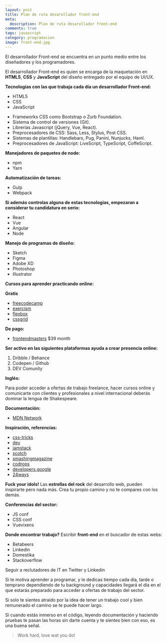```yaml
---
layout: post
title: Plan de ruta desarollador front-end
meta:
  description: Plan de ruta desarollador front-end
comments: true
tags: javascript
category: programacion
image: front-end.jpg
---
```


El desarrollador Front-end se encuentra en un punto medio entre los diseñadores y los programadores.

El desarrollador Front-end es quien se encarga de la maquetación en **HTML5**, **CSS** y **JavaScript** del diseño entregado por el equipo de UI/UX.

**Tecnologías con las que trabaja cada día un desarrollador Front-end:**

- HTML5
- CSS
- JavaScript

* Frameworks CSS como Bootstrap o Zurb Foundation.
* Sistema de control de versiones (Git).
* Librerías Javascript (jQuery, Vue, React).
* Preprocesadores de CSS: Sass, Less, Stylus, Post CSS.
* Sistemas de plantillas: Handlebars, Pug, Panini, Nunjucks, Haml.
* Preprocesadores de JavaScript: LiveScript, TypeScript, CoffeScript.

**Manejadores de paquetes de node:**

- npm
- Yarn

**Automatización de tareas:**

- Gulp
- Webpack

**Si además controlas alguna de estas tecnologías, empezaran a considerar tu candidatura en serio:**

- React
- Vue
- Angular
- Node

**Manejo de programas de diseño:**

- Sketch
- Figma
- Adobe XD
- Photoshop
- Illustrator

**Cursos para aprender practicando online:**

**Gratis**

- [freecodecamp](https://www.freecodecamp.org/)
- [exercism](https://exercism.io/)
- [flexbox](https://flexbox.io/)
- [cssgrid](https://cssgrid.io/)

**De pago:**

- [frontendmasters](https://frontendmasters.com/) ‌\$39 month

**Ser activo en las siguientes plataformas ayuda a crear presencia online:**

1. Dribble / Behance
1. Codepen / Github
1. DEV Comunity

**Inglés:**

Para poder acceder a ofertas de trabajo freelance, hacer cursos online y comunicarte con clientes y profesionales a nivel internacional deberás dominar la lengua de Shakespeare.

**Documentación:**

- [MDN Network](https://developer.mozilla.org/es/)

**Inspiración, referencias:**

- [css-tricks](https://css-tricks.com/)
- [dev](https://dev.to/)
- [jamstack](https://jamstack.org/)
- [scotch](https://scotch.io/)
- [smashingmagazine](https://www.smashingmagazine.com/)
- [codrops](http://tympanus.net/codrops/)
- [developers.google](https://developers.google.com/web)
- [24ways](https://24ways.org/)

<div class="alert alert-secondary" role="alert">
<b>Fuck your idols!</b>
Las <b>estrellas del rock</b> del desarrollo web, pueden inspirarte pero nada más. Crea tu propio camino y no te compares con los demás.
</div>

**Conferencias del sector:**

- JS conf
- CSS conf
- Vuevixens

**Donde encontrar trabajo?**
Escribir **front-end** en el buscador de estas webs:

- Betabeers
- Linkedin
- Domestika
- Stackoverflow

Seguir a reclutadores de IT en Twitter y Linkedin

Si te motiva aprender a programar, y le dedicas tiempo cada día, tarde o temprano dependiendo de tu background y capacidades llegará el día en el que estarás preparado para acceder a ofertas de trabajo del sector.

Si solo te sientes atraído por la idea de tener un trabajo cool y bien remunerado el camino se te puede hacer largo.

Si cuando estás inmerso en el código, leyendo documentación y haciendo pruebas te pasan las horas sin darte cuenta y te sientes bien con eso, es una buena señal.

> Work hard, love wat you do!
